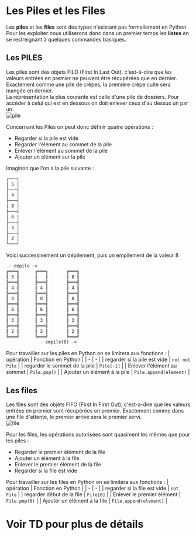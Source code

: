 # Les Piles et les Files

Les **piles** et les **files** sont des types n'existant pas formellement en Python. Pour les exploiter nous utiliserons donc dans un premier temps les **listes** en se restreignant à quelques commandes basiques.

## Les PILES 
Les piles sont des objets FILO (First In Last Out), c'est-à-dire que les valeurs entrées en premier ne peuvent être récupérées que en dernier. Exactement comme une pile de crêpes, la première crêpe cuite sera mangée en dernier.  
La représentation la plus courante est celle d'une pile de dossiers. Pour accéder à celui qui est en dessous on doit enlever ceux d'au dessus un par un.  
![pile](https://pixy.org/src/452/thumbs350/4522322.jpg)

Concernant les Piles on peut donc définir quatre opérations :
- Regarder si la pile est vide
- Regarder l'élément au sommet de la pile
- Enlever l'élément au sommet de la pile
- Ajouter un élément sur la pile

Imaginon que l'on a la pile suivante :  
```txt
┌───┐  
│ 5 │  
├───┤  
│ 4 │  
├───┤  
│ 8 │  
├───┤  
│ 6 |  
├───┤  
│ 3 │  
├───┤  
│ 2 │  
└───┘  
```
  
Voici successivement un dépilement, puis un empilement de la valeur 8
```txt
 - depile -> 
╔═══╗      ╔═══╗       ╔═══╗
║ 5 ║      ║   ║       ║ 8 ║
╠═══╣      ╠═══╣       ╠═══╣
║ 4 ║      ║ 4 ║       ║ 4 ║
╠═══╣      ╠═══╣       ╠═══╣
║ 8 ║      ║ 8 ║       ║ 8 ║
╠═══╣      ╠═══╣       ╠═══╣
║ 6 ║      ║ 6 ║       ║ 6 ║
╠═══╣      ╠═══╣       ╠═══╣
║ 3 ║      ║ 3 ║       ║ 3 ║
╠═══╣      ╠═══╣       ╠═══╣
║ 2 ║      ║ 2 ║       ║ 2 ║
╚═══╝      ╚═══╝       ╚═══╝
             - empile(8) ->
```

Pour travailler sur les piles en Python on se limitera aux fonctions :
| opération | Fonction en Python |
| - | - |
| regarder si la pile est vide | `not not Pile` |
| regarder le sommet de la pile | `Pile[-1]` |
| Enlever l'élément au sommet | `Pile.pop()` |
| Ajouter un élément à la pile | `Pile.append(element)` |


## Les files

Les files sont des objets FIFO (First In First Out), c'est-à-dire que les valeurs entrées en premier sont récupérées en premier. Exactement comme dans une file d'attente, le premier arrivé sera le premier servi.  
![file](https://thumbs.dreamstime.com/b/les-gens-dans-la-file-d-attente-15346257.jpg)

Pour les files, les opérations autorisées sont quasiment les mêmes que pour les piles :
- Regarder le premier élément de la file
- Ajouter un élément à la file
- Enlever le premier élément de la file
- Regarder si la file est vide

Pour travailler sur les files en Python on se limitera aux fonctions :
| opération | Fonction en Python |
| - | - |
| regarder si la file est vide | `not File` |
| regarder début de la file | `File[0]` |
| Enlever le premier élément | `File.pop(0)` |
| Ajouter un élément à la file | `File.append(element)` |

# Voir TD pour plus de détails
